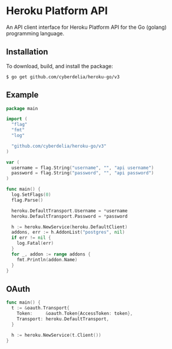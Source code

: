 # Heroku Platform API

An API client interface for Heroku Platform API for the Go (golang) programming language.

## Installation

To download, build, and install the package:

```
$ go get github.com/cyberdelia/heroku-go/v3
```

## Example

```go
package main

import (
  "flag"
  "fmt"
  "log"

  "github.com/cyberdelia/heroku-go/v3"
)

var (
  username = flag.String("username", "", "api username")
  password = flag.String("password", "", "api password")
)

func main() {
  log.SetFlags(0)
  flag.Parse()

  heroku.DefaultTransport.Username = *username
  heroku.DefaultTransport.Password = *password

  h := heroku.NewService(heroku.DefaultClient)
  addons, err := h.AddonList("postgres", nil)
  if err != nil {
    log.Fatal(err)
  }
  for _, addon := range addons {
    fmt.Println(addon.Name)
  }
}
```

## OAuth

```go
func main() {
  t := &oauth.Transport{
    Token:     &oauth.Token{AccessToken: token},
    Transport: heroku.DefaultTransport,
  }

  h := heroku.NewService(t.Client())
}
```
